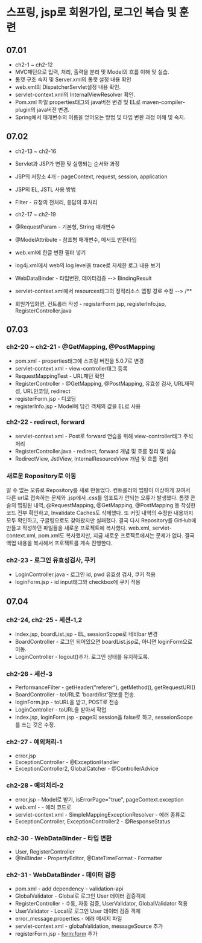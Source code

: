 # 스프링, jsp로 회원가입, 로그인 복습 및 훈련

## 07.01
- ch2-1 ~ ch2-12
- MVC패턴으로 입력, 처리, 출력을 분리 및 Model의 흐름 이해 및 실습.
- 톰캣 구조 숙지 및 Server.xml의 톰캣 설정 내용 확인
- web.xml의 DispatcherServlet설정 내용 확인.
- servlet-context.xml의 InternalViewResolver 확인.
- Pom.xml 파일 properties태그의 java버전 변경 및 EL로 maven-compiler-plugin의 java버전 변경.
- Spring에서 매개변수의 이름을 얻어오는 방법 및 타입 변환 과정 이해 및 숙지.

## 07.02
- ch2-13 ~ ch2-16
- Servlet과 JSP가 변환 및 실행되는 순서와 과정
- JSP의 저장소 4개 - pageContext, request, session, application
- JSP의 EL, JSTL 사용 방법
- Filter - 요청의 전처리, 응답의 후처리

- ch2-17 ~ ch2-19
- @RequestParam - 기본형, String 매개변수
- @ModelAttribute - 참조형 매개변수, 메서드 반환타입
- web.xml에 한글 변환 필터 넣기
- log4j.xml에서 web의 log level을 trace로 자세한 로그 내용 보기
- WebDataBinder - 타입변환, 데이터검증 --> BindingResult
- servlet-context.xml에서 resources태그의 정적리소스 맵핑 경로 수정 --> /**
- 회원가입화면, 컨트롤러 작성 - registerForm.jsp, registerInfo.jsp, RegisterController.java

## 07.03
### ch2-20 ~ ch2-21 - @GetMapping, @PostMapping
- pom.xml - properties태그에 스프링 버전을 5.0.7로 변경
- servlet-context.xml - view-controller태그 등록
- RequestMappingTest - URL패턴 확인
- RegisterController - @GetMapping, @PostMapping, 유효성 검사, URL재작성, URL인코딩, redirect
- registerForm.jsp - 디코딩
- registerInfo.jsp - Model에 담긴 객체의 값을 EL로 사용

### ch2-22 - redirect, forward
- servlet-context.xml - Post로 forward 연습을 위해 view-controller태그 주석처리
- RegisterController.java - redirect, forward 개념 및 흐름 정리 및 실습
- RedirectView, JstlView, InternalResourceView 개념 및 흐름 정리

### 새로운 Ropository로 이동
알 수 없는 오류로 Repository를 새로 만들었다.
컨트롤러의 맵핑이 이상하게 꼬여서 다른 url로 접속하는 문제와 .jsp에서 .css를 임포트가 안되는 오류가 발생했다.
톰캣 콘솔의 맵핑된 내역, @RequestMapping, @GetMapping, @PostMapping 등 작성한 코드 전부 확인하고, 
Invalidate Caches도 삭제했다.
또 커밋 내역의 수정한 내용까지 모두 확인하고, 구글링으로도 찾아봤지만 실패했다.
결국 다시 Repository를 GitHub에 만들고 작성하던 파일들을 새로운 프로젝트에 복사했다.
web.xml, servlet-context.xml, pom.xml도 복사했지만, 지금 새로운 프로젝트에서는 문제가 없다.
결국 백업 내용을 복사해서 프로젝트를 계속 진행한다.

### ch2-23 - 로그인 유효성검사, 쿠키
- LoginController.java - 로그인 id, pwd 유효성 검사, 쿠키 적용
- loginForm.jsp - id input태그와 checkbox에 쿠키 적용

## 07.04
### ch2-24, ch2-25 - 세션-1,2
- index.jsp, boardList.jsp - EL, sessionScope로 네비bar 변경
- BoardController - 로그인 되어있으면 boardList.jsp로, 아니면 loginForm으로 이동. 
- LoginController - logout()추가. 로그인 상태를 유지하도록.

### ch2-26 - 세션-3
- PerformanceFilter - getHeader("referer"), getMethod(), getRequestURI()
- BoardController - toURL로 'board/list'정보를 전송. 
- loginForm.jsp - toURL을 받고, POST로 전송
- LoginController - toURL을 받아서 작업
- index.jsp, loginForm.jsp - page의 session을 false로 하고, sesseionScope를 쓰는 것은 수정.

### ch2-27 - 예외처리-1
- error.jsp
- ExceptionController - @ExceptionHandler
- ExceptionController2, GlobalCatcher - @ControllerAdvice

### ch2-28 - 예외처리-2
- error.jsp - Model로 받기, isErrorPage="true", pageContext.exception
- web.xml - <error-page> - 에러 코드로
- servlet-context.xml - SimpleMappingExceptionResolver - 에러 종류로
- ExceptionController, ExceptionController2 - @ResponseStatus

### ch2-30 - WebDataBinder - 타입 변환
- User, RegisterController 
- @IniBinder - PropertyEditor, @DateTimeFormat - Formatter 

### ch2-31 - WebDataBinder - 데이터 검증
- pom.xml - add dependency - validation-api
- GlobalValidator - Global로 로그인 User 데이터 검증객체
- RegisterController - 수동, 자동 검증, UserValidator, GlobalValidator 적용
- UserValidator - Local로 로그인 User 데이터 검증 객체
- error_message.properties - 에러 메세지 파일
- servlet-context.xml - globalValidation, messageSource 추가
- registerForm.jsp - <form:form> 추가
